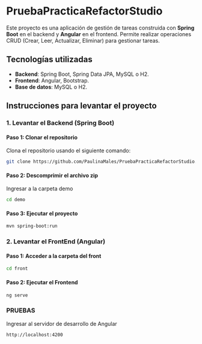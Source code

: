 # PruebaPracticaRefactorStudio
Este proyecto es una aplicación de gestión de tareas construida con **Spring Boot** en el backend y **Angular** en el frontend. Permite realizar operaciones CRUD (Crear, Leer, Actualizar, Eliminar) para gestionar tareas. 

## **Tecnologías utilizadas**
- **Backend**: Spring Boot, Spring Data JPA, MySQL o H2.
- **Frontend**: Angular, Bootstrap.
- **Base de datos**: MySQL o H2.

## **Instrucciones para levantar el proyecto**

### **1. Levantar el Backend (Spring Boot)**

#### Paso 1: Clonar el repositorio

Clona el repositorio usando el siguiente comando:

```bash
git clone https://github.com/PaulinaMales/PruebaPracticaRefactorStudio.git
```
#### Paso 2: Descomprimir el archivo zip
Ingresar a la carpeta demo
```bash
cd demo
```
#### Paso 3: Ejecutar el proyecto
```bash
mvn spring-boot:run
```
### **2. Levantar el FrontEnd (Angular)**
#### Paso 1: Acceder a la carpeta del front
```bash
cd front
```
#### Paso 2:  Ejecutar el Frontend
```bash
ng serve
```
### **PRUEBAS**
Ingresar al servidor de desarrollo de Angular
```bash
http://localhost:4200
```

